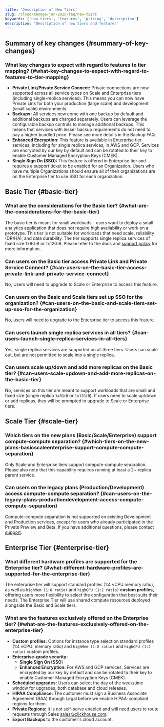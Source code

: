 ```yaml
---
title: 'Description of New Tiers'
slug: /cloud/manage/jan-2025-faq/new-tiers
keywords: ['new tiers', 'features', 'pricing', 'description']
description: 'Description of new tiers and features'
---
```


## Summary of key changes {#summary-of-key-changes}

### What key changes to expect with regard to features to tier mapping? {#what-key-changes-to-expect-with-regard-to-features-to-tier-mapping}

- **Private Link/Private Service Connect:** Private connections are now supported across all service types on Scale and Enterprise tiers (including single-replica services). This means you can now have Private Link for both your production (large scale) and development (small scale) environments.
- **Backups:** All services now come with one backup by default and additional backups are charged separately. Users can leverage the configurable backup controls to manage additional backups. This means that services with lesser backup requirements do not need to pay a higher bundled price. Please see more details in the Backup FAQ.
- **Enhanced Encryption:** This feature is available in Enterprise tier services, including for single replica services, in AWS and GCP. Services are encrypted by our key by default and can be rotated to their key to enable Customer Managed Encryption Keys (CMEK).
- **Single Sign On (SSO):** This feature is offered in Enterprise tier and requires a support ticket to be enabled for an Organization. Users who have multiple Organizations should ensure all of their organizations are on the Enterprise tier to use SSO for each organization.


## Basic Tier {#basic-tier}

### What are the considerations for the Basic tier? {#what-are-the-considerations-for-the-basic-tier}

The basic tier is meant for small workloads - users want to deploy a small analytics application that does not require high availability or work on a prototype. This tier is not suitable for workloads that need scale, reliability (DR/HA), and data durability. The tier supports single replica services of fixed size 1x8GiB or 1x12GiB. Please refer to the docs and [support policy](https://clickhouse.com/support/program) for more information.

### Can users on the Basic tier access Private Link and Private Service Connect? {#can-users-on-the-basic-tier-access-private-link-and-private-service-connect}

No, Users will need to upgrade to Scale or Enterprise to access this feature.

### Can users on the Basic and Scale tiers set up SSO for the organization? {#can-users-on-the-basic-and-scale-tiers-set-up-sso-for-the-organization}

No, users will need to upgrade to the Enterprise tier to access this feature.

### Can users launch single replica services in all tiers? {#can-users-launch-single-replica-services-in-all-tiers}

Yes, single replica services are supported on all three tiers. Users can scale out, but are not permitted to scale into a single replica.

### Can users scale up/down and add more replicas on the Basic tier? {#can-users-scale-updown-and-add-more-replicas-on-the-basic-tier}

No, services on this tier are meant to support workloads that are small and fixed size (single replica `1x8GiB` or `1x12GiB`). If users need to scale up/down or add replicas, they will be prompted to upgrade to Scale or Enterprise tiers.

## Scale Tier {#scale-tier}

### Which tiers on the new plans (Basic/Scale/Enterprise) support compute-compute separation? {#which-tiers-on-the-new-plans-basicscaleenterprise-support-compute-compute-separation}

Only Scale and Enterprise tiers support compute-compute separation. Please also note that this capability requires running at least a 2+ replica parent service. 

### Can users on the legacy plans (Production/Development) access compute-compute separation? {#can-users-on-the-legacy-plans-productiondevelopment-access-compute-compute-separation}

Compute-compute separation is not supported on existing Development and Production services, except for users who already participated in the Private Preview and Beta. If you have additional questions, please contact [support](https://clickhouse.com/support/program).

## Enterprise Tier {#enterprise-tier}

### What different hardware profiles are supported for the Enterprise tier? {#what-different-hardware-profiles-are-supported-for-the-enterprise-tier}

The enterprise tier will support standard profiles (1:4 vCPU:memory ratio), as well as `highMem (1:8 ratio)` and `highCPU (1:2 ratio)` **custom profiles,** offering users more flexibility to select the configuration that best suits their needs. The Enterprise Tier will use shared compute resources deployed alongside the Basic and Scale tiers. 

### What are the features exclusively offered on the Enterprise tier? {#what-are-the-features-exclusively-offered-on-the-enterprise-tier}

- **Custom profiles:** Options for instance type selection standard profiles (1:4 vCPU: memory ratio) and `highMem (1:8 ratio)` and `highCPU (1:2 ratio)` custom profiles.
- **Enterprise-grade security:**
    - **Single Sign On (SSO**)
    - **Enhanced Encryption:** For AWS and GCP services. Services are encrypted by our key by default and can be rotated to their key to enable Customer Managed Encryption Keys (CMEK).
- **Scheduled upgrades:** Users can select the day of the week/time window for upgrades, both database and cloud releases.  
- **HIPAA Compliance:** The customer must sign a Business Associate Agreement (BAA) through Legal before we enable HIPAA-compliant regions for them.
- **Private Regions:** It is not self-serve enabled and will need users to route requests through Sales sales@clickhouse.com.
- **Export Backups** to the customer's cloud account.


